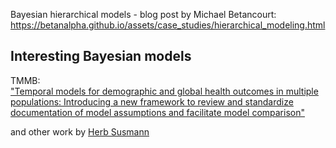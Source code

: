 

Bayesian hierarchical models - blog post by Michael Betancourt:  
https://betanalpha.github.io/assets/case_studies/hierarchical_modeling.html  



## Interesting Bayesian models 

TMMB:  
["Temporal models for demographic and global health outcomes in multiple populations: Introducing a new framework to review and standardize documentation of model assumptions and facilitate model comparison"](https://arxiv.org/abs/2102.10020)  

and other work by [Herb Susmann](https://herbsusmann.com/research/)
